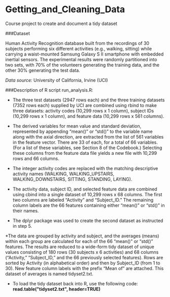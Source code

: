 # Getting_and_Cleaning_Data
Course project to create and document a tidy dataset

###Dataset

Human Activity Recognition database built from the recordings of 30 subjects performing six different activities (e.g., walking, sitting) while carrying a waist-mounted Samsung Galaxy S II smartphone with embedded inertial sensors. The experimental results were randomly partitioned into two sets, with 70% of the volunteers generating the training data, and the other 30% generating the test data.

*Data source:* University of California, Irvine (UCI)

###Description of R script run_analysis.R:

* The three test datasets (2947 rows each) and the three training datasets (7352 rows each) supplied by UCI are combined using rbind to make three datasets: activity codes (10,299 rows x 1 column), subject IDs (10,299 rows x 1 column), and feature data (10,299 rows x 561 columns).

* The derived variables for mean value and standard deviation, represented by appending “mean()” or “std()” to the variable name along with the axial direction, are extracted from the list of 561 variables in the feature vector. There are 33 of each, for a total of 66 variables. (For a list of these variables, see Section 8 of the Codebook.) Selecting these columns from the feature data file yields a new file with 10,299 rows and 66 columns.

* The integer activity codes are replaced with the matching descriptive activity names (WALKING, WALKING_UPSTAIRS, WALKING_DOWNSTAIRS, SITTING, STANDING, LAYING).

* The activity data, subject ID, and selected feature data are combined using cbind into a single dataset of 10,299 rows x 68 columns. The first two columns are labeled “Activity” and “Subject_ID.” The remaining column labels are the 66 features containing either “mean()” or “std()” in their names.

* The dplyr package was used to create the second dataset as instructed in step 5.

*The data are grouped by activity and subject, and the averages (means) within each group are calculated for each of the 66 “mean()” or “std()” features. The results are reduced to a wide-form tidy dataset of unique values consisting of 180 rows (30 subjects x 6 activities) and 68 columns (“Activity,” “Subject_ID,” and the 66 previously selected features). Rows are sorted by Activity (in alphabetical order) and then by Subject_ID (from 1 to 30). New feature column labels with the prefix “Mean of” are attached. This dataset of averages is named tidyset2.txt.

* To load the tidy dataset back into R, use the following code:  **read.table("tidyset2.txt", header=TRUE)**

